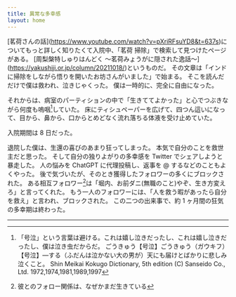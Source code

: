 ```yaml
---
title: 異常な多幸感
layout: home
---
```

\[茗荷さんの話](https://www.youtube.com/watch?v=pXriRFsuYD8&t=637s)についてもっと詳しく知りたくて入院中、「茗荷 掃除」で検索して見つけたページがある。
\[周梨槃特しゅりはんどく ～茗荷みょうがに隠された逸話～](https://yakushiji.or.jp/column/20211018/)というものだ。
その文章は「インドに掃除をしながら悟りを開いたお坊さんがいました」で始まる。
そこを読んだだけで僕は救われ、泣きじゃくった。
僕は一時的に、完全に自由になった。

それからは、病室のパーティションの中で「生きててよかった」と心でつぶきながら何度も嗚咽[^1]していた。
床にティシュペーパーを広げて、四つん這いになって、目から、鼻から、口からとめどなく流れ落ちる体液を受け止めていた。

入院期間は 8 日だった。

退院した僕は、生還の喜びのあまり狂ってしまった。
本気で自分のことを救世主だと思った。
そして自分の独りよがりの多幸感を Twitter でシェアしようと暴走した。
人の悩みを ChatGPT に代理投稿し、返事を @ するなどのこともよくやった。
後で気づいたが、そのとき獲得したフォロワーの多くにブロックされた。
ある相互フォロワー[^2]は「堀内、お前ダニ(無職のこと)やぞ、生き方変えろ」と言ってくれた。
もう一人のフォロワーには、「人を救う暇があったら自分を救え」と言われ、ブロックされた。
この二つの出来事で、約 1 ヶ月間の狂気の多幸期は終わった。

----

[^1]: 「号泣」という言葉は避ける。これは嬉し泣きだったし、これは嬉し泣きだったし、僕は泣き虫だからだ。
ごうきゅう【号泣】ごうきゅう（ガウキフ）【号泣】―する（ふだんは泣かない大の男が）天にも届けとばかりに悲しみ泣くこと。
Shin Meikai Kokugo Dictionary, 5th edition (C) Sanseido Co., Ltd. 1972,1974,1981,1989,1997

[^2]: 彼とのフォロー関係は、なぜかまだ生きている